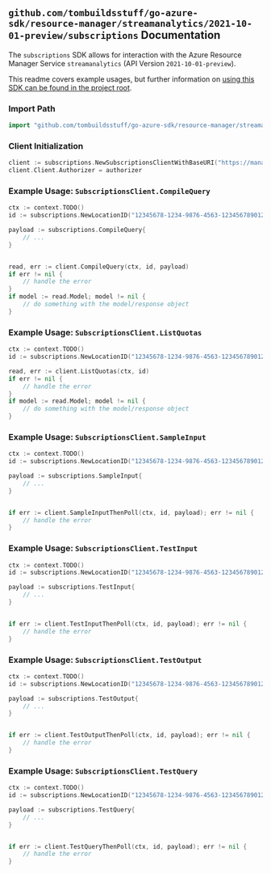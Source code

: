 
## `github.com/tombuildsstuff/go-azure-sdk/resource-manager/streamanalytics/2021-10-01-preview/subscriptions` Documentation

The `subscriptions` SDK allows for interaction with the Azure Resource Manager Service `streamanalytics` (API Version `2021-10-01-preview`).

This readme covers example usages, but further information on [using this SDK can be found in the project root](https://github.com/tombuildsstuff/go-azure-sdk/tree/main/docs).

### Import Path

```go
import "github.com/tombuildsstuff/go-azure-sdk/resource-manager/streamanalytics/2021-10-01-preview/subscriptions"
```


### Client Initialization

```go
client := subscriptions.NewSubscriptionsClientWithBaseURI("https://management.azure.com")
client.Client.Authorizer = authorizer
```


### Example Usage: `SubscriptionsClient.CompileQuery`

```go
ctx := context.TODO()
id := subscriptions.NewLocationID("12345678-1234-9876-4563-123456789012", "locationValue")

payload := subscriptions.CompileQuery{
	// ...
}


read, err := client.CompileQuery(ctx, id, payload)
if err != nil {
	// handle the error
}
if model := read.Model; model != nil {
	// do something with the model/response object
}
```


### Example Usage: `SubscriptionsClient.ListQuotas`

```go
ctx := context.TODO()
id := subscriptions.NewLocationID("12345678-1234-9876-4563-123456789012", "locationValue")

read, err := client.ListQuotas(ctx, id)
if err != nil {
	// handle the error
}
if model := read.Model; model != nil {
	// do something with the model/response object
}
```


### Example Usage: `SubscriptionsClient.SampleInput`

```go
ctx := context.TODO()
id := subscriptions.NewLocationID("12345678-1234-9876-4563-123456789012", "locationValue")

payload := subscriptions.SampleInput{
	// ...
}


if err := client.SampleInputThenPoll(ctx, id, payload); err != nil {
	// handle the error
}
```


### Example Usage: `SubscriptionsClient.TestInput`

```go
ctx := context.TODO()
id := subscriptions.NewLocationID("12345678-1234-9876-4563-123456789012", "locationValue")

payload := subscriptions.TestInput{
	// ...
}


if err := client.TestInputThenPoll(ctx, id, payload); err != nil {
	// handle the error
}
```


### Example Usage: `SubscriptionsClient.TestOutput`

```go
ctx := context.TODO()
id := subscriptions.NewLocationID("12345678-1234-9876-4563-123456789012", "locationValue")

payload := subscriptions.TestOutput{
	// ...
}


if err := client.TestOutputThenPoll(ctx, id, payload); err != nil {
	// handle the error
}
```


### Example Usage: `SubscriptionsClient.TestQuery`

```go
ctx := context.TODO()
id := subscriptions.NewLocationID("12345678-1234-9876-4563-123456789012", "locationValue")

payload := subscriptions.TestQuery{
	// ...
}


if err := client.TestQueryThenPoll(ctx, id, payload); err != nil {
	// handle the error
}
```
